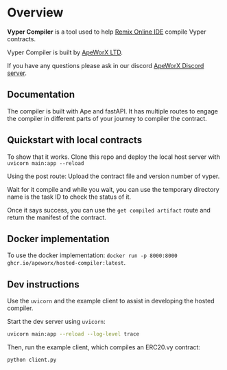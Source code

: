 # Overview

**Vyper Compiler** is a tool used to help [Remix Online IDE](https://remix-project.org/) compile Vyper contracts.

Vyper Compiler is built by [ApeWorX LTD](https://www.apeworx.io/).

If you have any questions please ask in our discord [ApeWorX Discord server](https://discord.gg/apeworx).

## Documentation

The compiler is built with Ape and fastAPI. It has multiple routes to engage the compiler in different parts of your journey to  compiler the contract.


## Quickstart with local contracts

To show that it works. Clone this repo and deploy the local host server with `uvicorn main:app --reload`

Using the post route: Upload the contract file and version number of vyper.

Wait for it compile and while you wait, you can use the temporary directory name is the task ID to check the status of it.

Once it says success, you can use the `get compiled artifact` route and return the manifest of the contract.


## Docker implementation

To use the docker implementation: `docker run -p 8000:8000  ghcr.io/apeworx/hosted-compiler:latest`.

## Dev instructions

Use the `uvicorn` and the example client to assist in developing the hosted compiler.

Start the dev server using `uvicorn`:

```sh
uvicorn main:app --reload --log-level trace
```

Then, run the example client, which compiles an ERC20.vy contract:

```shell
python client.py
```
